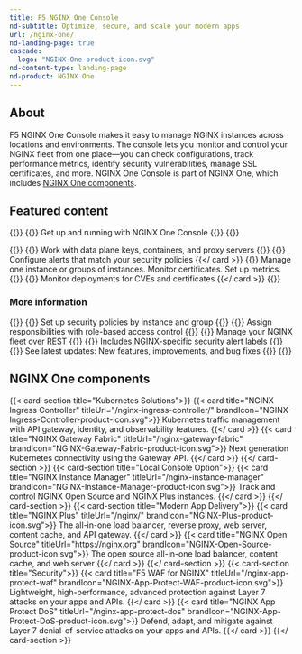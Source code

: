 ```yaml
---
title: F5 NGINX One Console
nd-subtitle: Optimize, secure, and scale your modern apps
url: /nginx-one/
nd-landing-page: true
cascade:
  logo: "NGINX-One-product-icon.svg"
nd-content-type: landing-page
nd-product: NGINX One
---
```


## About
[//]: # "These are Markdown comments to guide you through document structure. Remove them as you go, as well as any unnecessary sections."
[//]: # "Use underscores for _italics_, and double asterisks for **bold**."
[//]: # "Backticks are for `monospace`, used sparingly and reserved mostly for executable names - they can cause formatting problems. Avoid them in tables: use italics instead."
F5 NGINX One Console makes it easy to manage NGINX instances across locations and environments. The console lets you monitor and control your NGINX fleet from one place—you can check configurations, track performance metrics, identify security vulnerabilities, manage SSL certificates, and more. NGINX One Console is part of NGINX One, which includes [NGINX One components](#nginx-one-components).

## Featured content
[//]: # "You can add a maximum of three cards: any extra will not display."
[//]: # "One card will take full width page: two will take half width each. Three will stack like an inverse pyramid."
[//]: # "Some examples of content could be the latest release note, the most common install path, and a popular new feature."

{{<card-section showAsCards="true" isFeaturedSection="true">}}
  {{<card title="Get started" titleUrl="getting-started/" icon="unplug" isFullSize="true">}}
    Get up and running with NGINX One Console
  {{</card >}}
{{</card-section>}}

{{<card-section showAsCards="true" >}}
  {{<card title="Connect more NGINX instances" titleUrl="connect-instances/" >}}
    Work with data plane keys, containers, and proxy servers
  {{</card>}}
  {{<card title="Secure your fleet" titleUrl="/nginx-one/secure-your-fleet/" >}}
    Configure alerts that match your security policies
  {{</ card >}}
  {{<card title="Manage your NGINX instances" titleUrl="/nginx-one/nginx-configs/" >}}
    Manage one instance or groups of instances. Monitor certificates. Set up metrics.
  {{</card>}}
  {{<card title="Connect Kubernetes deployments" titleUrl="/nginx-one/k8s/">}}
    Monitor deployments for CVEs and certificates
  {{</ card >}}
{{</card-section>}}

### More information

{{<card-section showAsCards="true" >}}
  {{<card title="Secure with NGINX App Protect" titleUrl="/nginx-one/nap-integration/" >}}
    Set up security policies by instance and group
  {{</card>}}
  {{<card title="Organize users with RBAC" titleUrl="/nginx-one/rbac/" >}}
    Assign responsibilities with role-based access control 
  {{</card>}}
  {{<card title="Automate with the NGINX One API" titleUrl="/nginx-one/api/" >}}
    Manage your NGINX fleet over REST
  {{</card>}}
  {{<card title="Glossary" titleUrl="/nginx-one/glossary/" >}}
    Includes NGINX-specific security alert labels
  {{</card>}}
  {{<card title="Changelog" titleUrl="changelog/" icon="clock-alert">}}
    See latest updates: New features, improvements, and bug fixes
  {{</card>}}
{{</card-section>}}

## NGINX One components
[//]: # "You can add any extra content for the page here, such as additional cards, diagrams or text."

{{< card-section title="Kubernetes Solutions">}}
  {{< card title="NGINX Ingress Controller" titleUrl="/nginx-ingress-controller/" brandIcon="NGINX-Ingress-Controller-product-icon.svg">}}
    Kubernetes traffic management with API gateway, identity, and observability features.
  {{</ card >}}
  {{< card title="NGINX Gateway Fabric" titleUrl="/nginx-gateway-fabric" brandIcon="NGINX-Gateway-Fabric-product-icon.svg">}}
    Next generation Kubernetes connectivity using the Gateway API.
  {{</ card >}}
{{</ card-section >}}
{{< card-section title="Local Console Option">}}
  {{< card title="NGINX Instance Manager" titleUrl="/nginx-instance-manager" brandIcon="NGINX-Instance-Manager-product-icon.svg">}}
    Track and control NGINX Open Source and NGINX Plus instances.
  {{</ card >}}
{{</ card-section >}}
{{< card-section title="Modern App Delivery">}}
  {{< card title="NGINX Plus" titleUrl="/nginx/" brandIcon="NGINX-Plus-product-icon.svg">}}
    The all-in-one load balancer, reverse proxy, web server, content cache, and API gateway.
  {{</ card >}}
  {{< card title="NGINX Open Source" titleUrl="https://nginx.org" brandIcon="NGINX-Open-Source-product-icon.svg">}}
    The open source all-in-one load balancer, content cache, and web server
  {{</ card >}}
{{</ card-section >}}
{{< card-section title="Security">}}
  {{< card title="F5 WAF for NGINX" titleUrl="/nginx-app-protect-waf" brandIcon="NGINX-App-Protect-WAF-product-icon.svg">}}
    Lightweight, high-performance, advanced protection against Layer 7 attacks on your apps and APIs.
  {{</ card >}}
  {{< card title="NGINX App Protect DoS" titleUrl="/nginx-app-protect-dos" brandIcon="NGINX-App-Protect-DoS-product-icon.svg">}}
    Defend, adapt, and mitigate against Layer 7 denial-of-service attacks on your apps and APIs.
  {{</ card >}}
{{</ card-section >}}
